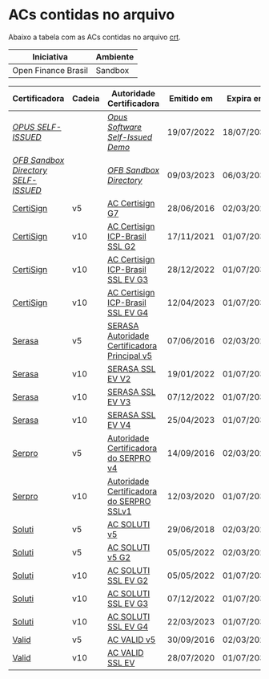 # ACs contidas no arquivo

Abaixo a tabela com as ACs contidas no arquivo [crt](all-fapi-br-ca-certificates.crt).

| Iniciativa | Ambiente |
| --- | --- |
| Open Finance Brasil | Sandbox |

| Certificadora | Cadeia | Autoridade Certificadora | Emitido em | Expira em |
| --- | --- | ---| --- | --- | 
| [ *OPUS SELF-ISSUED*]() |  | [*Opus Software Self-Issued Demo*](https://www.opus-software.com.br/) | 19/07/2022 | 18/07/2032 | 
| [*OFB Sandbox Directory SELF-ISSUED*]() |  | [*OFB Sandbox Directory*](https://www.opus-software.com.br/) | 09/03/2023 | 06/03/2033 | 
| [CertiSign](https://www.gov.br/iti/pt-br/assuntos/repositorio/ac-certisign) | v5 | [AC Certisign G7](https://acraiz.icpbrasil.gov.br/credenciadas/CERTISIGN/v5/p/AC_Certisign_G7.crt) | 28/06/2016 | 02/03/2029 | 
| [CertiSign](https://www.gov.br/iti/pt-br/assuntos/repositorio/ac-certisign) | v10 | [AC Certisign ICP-Brasil SSL G2](https://acraiz.icpbrasil.gov.br/credenciadas/CERTISIGN/v10/p/AC-CERTISIGN-ICP-BRASIL-SSL-G2.crt) | 17/11/2021 | 01/07/2032 | 
| [CertiSign](https://www.gov.br/iti/pt-br/assuntos/repositorio/ac-certisign) | v10 | [AC Certisign ICP-Brasil SSL EV G3](https://acraiz.icpbrasil.gov.br/credenciadas/CERTISIGN/v10/p/AC-Certisign-ICP-Brasil-SSL-EV-G3.crt) | 28/12/2022 | 01/07/2032 | 
| [CertiSign](https://www.gov.br/iti/pt-br/assuntos/repositorio/ac-certisign) | v10 | [AC Certisign ICP-Brasil SSL EV G4](https://acraiz.icpbrasil.gov.br/credenciadas/CERTISIGN/v10/p/AC-Certisign-ICP-Brasil-SSL-EV-G4.crt) | 12/04/2023 | 01/07/2032 | 
| [Serasa](https://www.gov.br/iti/pt-br/assuntos/repositorio/ac-serasa-acp) | v5 | [SERASA Autoridade Certificadora Principal v5](https://acraiz.icpbrasil.gov.br/credenciadas/SERASA_ACP/v5/p/Serasa_Autoridade_Certificadora_Principal_v5.crt) | 07/06/2016 | 02/03/2029 | 
| [Serasa](https://www.gov.br/iti/pt-br/assuntos/repositorio/ac-serasa-acp) | v10 | [SERASA SSL EV V2](https://acraiz.icpbrasil.gov.br/credenciadas/SERASA_ACP/v10/p/AC-SERASA-SSL-EV-V2.crt) | 19/01/2022 | 01/07/2032 | 
| [Serasa](https://www.gov.br/iti/pt-br/assuntos/repositorio/ac-serasa-acp) | v10 | [SERASA SSL EV V3](https://acraiz.icpbrasil.gov.br/credenciadas/SERASA_ACP/v10/p/AC-SERASA-SSL-EV-V3.crt) | 07/12/2022 | 01/07/2032 | 
| [Serasa](https://www.gov.br/iti/pt-br/assuntos/repositorio/ac-serasa-acp) | v10 | [SERASA SSL EV V4](https://acraiz.icpbrasil.gov.br/credenciadas/SERASA_ACP/v10/p/AC-SERASA-SSL-EV-V4.crt) | 25/04/2023 | 01/07/2032 | 
| [Serpro](https://www.gov.br/iti/pt-br/assuntos/repositorio/ac-serpro-de-1deg-nivel) | v5 | [Autoridade Certificadora do SERPRO v4](https://acraiz.icpbrasil.gov.br/credenciadas/SERPRO/v5/p/Autoridade_Certificadora_Serpro_v4.crt) | 14/09/2016 | 02/03/2029 | 
| [Serpro](https://www.gov.br/iti/pt-br/assuntos/repositorio/ac-serpro-de-1deg-nivel) | v10 | [Autoridade Certificadora do SERPRO SSLv1](https://acraiz.icpbrasil.gov.br/credenciadas/SERPRO/v10/p/AC-SERPRO-SSLv1-v10.crt) | 12/03/2020 | 01/07/2032 | 
| [Soluti](https://www.gov.br/iti/pt-br/assuntos/repositorio/ac-soluti) | v5 | [AC SOLUTI v5](https://acraiz.icpbrasil.gov.br/credenciadas/SOLUTI/v5/p/AC_Soluti_v5.crt) | 29/06/2018 | 02/03/2029 | 
| [Soluti](https://www.gov.br/iti/pt-br/assuntos/repositorio/ac-soluti) | v5 | [AC SOLUTI v5 G2](https://acraiz.icpbrasil.gov.br/credenciadas/SOLUTI/v5/p/AC-SOLUTI-v5-G2.crt) | 05/05/2022 | 02/03/2029 | 
| [Soluti](https://www.gov.br/iti/pt-br/assuntos/repositorio/ac-soluti) | v10 | [AC SOLUTI SSL EV G2](https://acraiz.icpbrasil.gov.br/credenciadas/SOLUTI/v10/p/AC-SOLUTI-SSL-EV-G2.crt) | 05/05/2022 | 01/07/2032 | 
| [Soluti](https://www.gov.br/iti/pt-br/assuntos/repositorio/ac-soluti) | v10 | [AC SOLUTI SSL EV G3](https://acraiz.icpbrasil.gov.br/credenciadas/SOLUTI/v10/p/AC-SOLUTI-SSL-EV-G3.crt) | 07/12/2022 | 01/07/2032 | 
| [Soluti](https://www.gov.br/iti/pt-br/assuntos/repositorio/ac-soluti) | v10 | [AC SOLUTI SSL EV G4](https://acraiz.icpbrasil.gov.br/credenciadas/SOLUTI/v10/p/AC-SOLUTI-SSL-EV-G4.crt) | 22/03/2023 | 01/07/2032 | 
| [Valid](https://www.gov.br/iti/pt-br/assuntos/repositorio/ac-valid) | v5 | [AC VALID v5](https://acraiz.icpbrasil.gov.br/credenciadas/VALID/v5/p/AC_VALID_v5.crt) | 30/09/2016 | 02/03/2029 | 
| [Valid](https://www.gov.br/iti/pt-br/assuntos/repositorio/ac-valid) | v10 | [AC VALID SSL EV](https://acraiz.icpbrasil.gov.br/credenciadas/VALID/v10/p/AC-VALID-SSL-EV.crt) | 28/07/2020 | 01/07/2032 |
